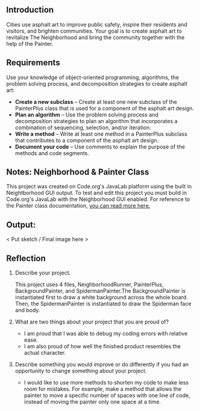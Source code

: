 ## Introduction

Cities use asphalt art to improve public safety, inspire their residents and visitors, and brighten communities. Your goal is to create asphalt art to revitalize The Neighborhood and bring the community together with the help of the Painter.

## Requirements

Use your knowledge of object-oriented programming, algorithms, the problem solving process, and decomposition strategies to create asphalt art:
- **Create a new subclass** – Create at least one new subclass of the PainterPlus class that is used for a component of the asphalt art design.
- **Plan an algorithm** – Use the problem solving process and decomposition strategies to plan an algorithm that incorporates a combination of sequencing, selection, and/or iteration.
- **Write a method** – Write at least one method in a PainterPlus subclass that contributes to a component of the asphalt art design.
- **Document your code** – Use comments to explain the purpose of the methods and code segments.

## Notes: Neighborhood & Painter Class

This project was created on Code.org's JavaLab platform using the built in Neightborhood GUI output. To test and edit this project you must build in Code.org's JavaLab with the Neighborhood GUI enabled. For reference to the Painter class documentation, [you can read more here.](https://studio.code.org/docs/ide/javalab/classes/Painter)

## Output:

< Put sketch / Final image here >

## Reflection

1. Describe your project.

   This project uses 4 files, NeighborhoodRunner, PainterPlus, BackgroundPainter, and SpidermanPainter.The BackgroundPainter is instantiated first to draw a white background across the whole board. Then, the SpidermanPainter is instantiated to draw the Spiderman face and body. 

2. What are two things about your project that you are proud of?

   - I am proud that I was able to debug my coding errors with relative ease. 
   - I am also proud of how well the finished product resembles the actual character. 

3. Describe something you would improve or do differently if you had an opportunity to change something about your project.

   - I would like to use more methods to shorten my code to make less room for mistakes. For example, make a method that allows the painter to move a specific number of spaces with one line of code, instead of moving the painter only one space at a time. 